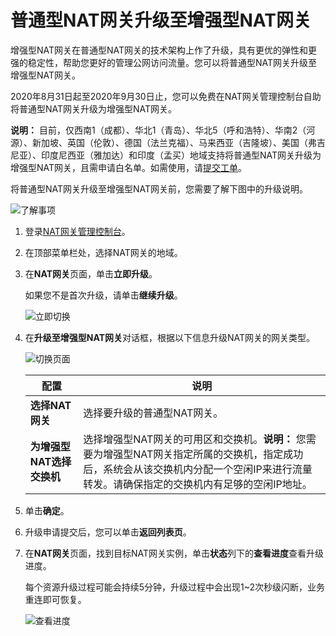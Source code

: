 # 普通型NAT网关升级至增强型NAT网关

增强型NAT网关在普通型NAT网关的技术架构上作了升级，具有更优的弹性和更强的稳定性，帮助您更好的管理公网访问流量。您可以将普通型NAT网关升级至增强型NAT网关。

2020年8月31日起至2020年9月30日止，您可以免费在NAT网关管理控制台自助将普通型NAT网关升级为增强型NAT网关。

**说明：** 目前，仅西南1（成都）、华北1（青岛）、华北5（呼和浩特）、华南2（河源）、新加坡、英国（伦敦）、德国（法兰克福）、马来西亚（吉隆坡）、美国（弗吉尼亚）、印度尼西亚（雅加达）和印度（孟买）地域支持将普通型NAT网关升级为增强型NAT网关，且需申请白名单。如需使用，请[提交工单](https://selfservice.console.aliyun.com/ticket/category/natgw/today)。

将普通型NAT网关升级至增强型NAT网关前，您需要了解下图中的升级说明。

![了解事项](https://static-aliyun-doc.oss-cn-hangzhou.aliyuncs.com/assets/img/zh-CN/6333659951/p147943.png)

1.  登录[NAT网关管理控制台](https://vpc.console.aliyun.com/nat)。

2.  在顶部菜单栏处，选择NAT网关的地域。

3.  在**NAT网关**页面，单击**立即升级**。

    如果您不是首次升级，请单击**继续升级**。

    ![立即切换](https://static-aliyun-doc.oss-cn-hangzhou.aliyuncs.com/assets/img/zh-CN/7856431061/p146934.png)

4.  在**升级至增强型NAT网关**对话框，根据以下信息升级NAT网关的网关类型。

    ![切换页面](https://static-aliyun-doc.oss-cn-hangzhou.aliyuncs.com/assets/img/zh-CN/4307431061/p148992.png)

    |配置|说明|
    |--|--|
    |**选择NAT网关**|选择要升级的普通型NAT网关。|
    |**为增强型NAT选择交换机**|选择增强型NAT网关的可用区和交换机。**说明：** 您需要为增强型NAT网关指定所属的交换机，指定成功后，系统会从该交换机内分配一个空闲IP来进行流量转发。请确保指定的交换机内有足够的空闲IP地址。 |

5.  单击**确定**。

6.  升级申请提交后，您可以单击**返回列表页**。

7.  在**NAT网关**页面，找到目标NAT网关实例，单击**状态**列下的**查看进度**查看升级进度。

    每个资源升级过程可能会持续5分钟，升级过程中会出现1~2次秒级闪断，业务重连即可恢复。

    ![查看进度](https://static-aliyun-doc.oss-cn-hangzhou.aliyuncs.com/assets/img/zh-CN/4677431061/p147358.png)


